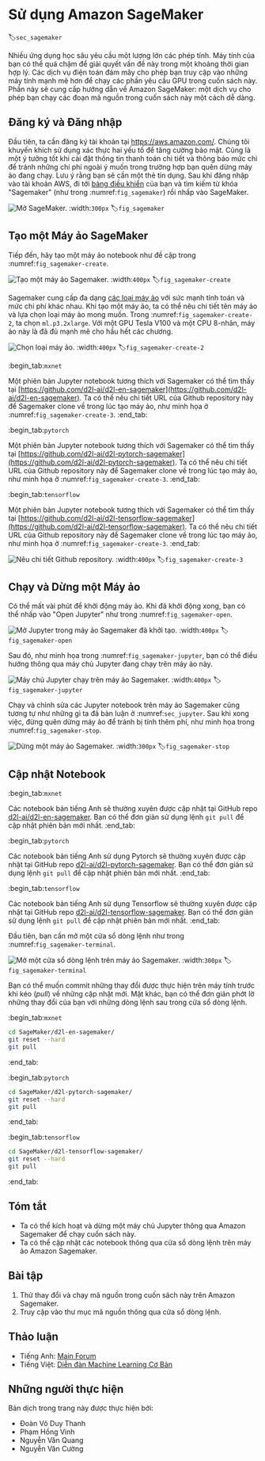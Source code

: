 

<!--
# Using Amazon SageMaker
-->

# Sử dụng Amazon SageMaker
:label:`sec_sagemaker`


<!--
Many deep learning applications require a significant amount of computation.
Your local machine might be too slow to solve these problems in a reasonable amount of time.
Cloud computing services give you access to more powerful computers to run the GPU-intensive portions of this book.
This tutorial will guide you through Amazon SageMaker: a service that allows you to run this book easily.
-->

Nhiều ứng dụng học sâu yêu cầu một lượng lớn các phép tính.
Máy tính của bạn có thể quá chậm để giải quyết vấn đề này trong một khoảng thời gian hợp lý.
Các dịch vụ điện toán đám mây cho phép bạn truy cập vào những máy tính mạnh mẽ hơn để chạy các phần yêu cầu GPU trong cuốn sách này.
Phần này sẽ cung cấp hướng dẫn về Amazon SageMaker: một dịch vụ cho phép bạn chạy các đoạn mã nguồn trong cuốn sách này một cách dễ dàng.


<!--
## Registering and Logging In
-->

## Đăng ký và Đăng nhập


<!--
First, we need to register an account at https://aws.amazon.com/.
We encourage you to use two-factor authentication for additional security.
It is also a good idea to set up detailed billing and spending alerts to avoid any unexpected surprises in case you forget to stop any running instance.
Note that you will need a credit card.
After logging into your AWS account, go to your [console](http://console.aws.amazon.com/) 
and search for "SageMaker" (see :numref:`fig_sagemaker`) then click to open the SageMaker panel.
-->

Đầu tiên, ta cần đăng ký tài khoản tại https://aws.amazon.com/.
Chúng tôi khuyến khích sử dụng xác thực hai yếu tố để tăng cường bảo mật.
Cũng là một ý tưởng tốt khi cài đặt thông tin thanh toán chi tiết và thông báo mức chi để tránh những chi phí ngoài ý muốn trong trường hợp bạn quên dừng máy ảo đang chạy.
Lưu ý rằng bạn sẽ cần một thẻ tín dụng.
Sau khi đăng nhập vào tài khoản AWS, đi tới [bảng điều khiển](http://console.aws.amazon.com/) của bạn và tìm kiếm từ khóa "Sagemaker" (như trong :numref:`fig_sagemaker`) rồi nhấp vào SageMaker.


<!--
![Open the SageMaker panel.](../img/sagemaker.png)
-->

![Mở SageMaker.](../img/sagemaker.png)
:width:`300px`
:label:`fig_sagemaker`


<!--
## Creating a SageMaker Instance
-->

## Tạo một Máy ảo SageMaker


<!--
Next, let us create a notebook instance as described in :numref:`fig_sagemaker-create`.
-->

Tiếp đến, hãy tạo một máy ảo notebook như đề cập trong :numref:`fig_sagemaker-create`.


<!--
![Create a SageMaker instance.](../img/sagemaker-create.png)
-->

![Tạo một máy ảo Sagemaker.](../img/sagemaker-create.png)
:width:`400px`
:label:`fig_sagemaker-create`


<!--
SageMaker provides multiple [instance types](https://aws.amazon.com/sagemaker/pricing/instance-types/) of different computational power and prices.
When creating an instance, we can specify the instance name and choose its type.
In :numref:`fig_sagemaker-create-2`, we choose `ml.p3.2xlarge`. With one Tesla V100 GPU and an 8-core CPU, this instance is powerful enough for most chapters.
-->

Sagemaker cung cấp đa dạng [các loại máy ảo](https://aws.amazon.com/sagemaker/pricing/instance-types/) với sức mạnh tính toán và mức chi phí khác nhau.
Khi tạo một máy ảo, ta có thể nêu chi tiết tên máy ảo và lựa chọn loại máy ảo mong muốn.
Trong :numref:`fig_sagemaker-create-2`, ta chọn `ml.p3.2xlarge`.
Với một GPU Tesla V100 và một CPU 8-nhân, máy ảo này là đã đủ mạnh mẽ cho hầu hết các chương.


<!--
![Choose the instance type.](../img/sagemaker-create-2.png)
-->

![Chọn loại máy ảo.](../img/sagemaker-create-2.png)
:width:`400px`
:label:`fig_sagemaker-create-2`


:begin_tab:`mxnet`
<!--
A Jupyter notebook version of this book for fitting SageMaker is available at https://github.com/d2l-ai/d2l-en-sagemaker.
We can specify this GitHub repository URL to let SageMaker clone this repository during instance creation, as shown in :numref:`fig_sagemaker-create-3`.
-->

Một phiên bản Jupyter notebook tương thích với Sagemaker có thể tìm thấy tại [https://github.com/d2l-ai/d2l-en-sagemaker](https://github.com/d2l-ai/d2l-en-sagemaker).
Ta có thể nêu chi tiết URL của Github repository này để Sagemaker clone về trong lúc tạo máy ảo, như minh họa ở :numref:`fig_sagemaker-create-3`.
:end_tab:


:begin_tab:`pytorch`
<!--
A Jupyter notebook version of this book for fitting SageMaker is available at https://github.com/d2l-ai/d2l-pytorch-sagemaker.
We can specify this GitHub repository URL to let SageMaker clone this repository during instance creation, as shown in :numref:`fig_sagemaker-create-3`.
-->

Một phiên bản Jupyter notebook tương thích với Sagemaker có thể tìm thấy tại [https://github.com/d2l-ai/d2l-pytorch-sagemaker](https://github.com/d2l-ai/d2l-pytorch-sagemaker).
Ta có thể nêu chi tiết URL của Github repository này để Sagemaker clone về trong lúc tạo máy ảo, như minh họa ở :numref:`fig_sagemaker-create-3`.
:end_tab:


:begin_tab:`tensorflow`
<!--
A Jupyter notebook version of this book for fitting SageMaker is available at https://github.com/d2l-ai/d2l-tensorflow-sagemaker.
We can specify this GitHub repository URL to let SageMaker clone this repository during instance creation, as shown in :numref:`fig_sagemaker-create-3`.
-->

Một phiên bản Jupyter notebook tương thích với Sagemaker có thể tìm thấy tại [https://github.com/d2l-ai/d2l-tensorflow-sagemaker](https://github.com/d2l-ai/d2l-tensorflow-sagemaker).
Ta có thể nêu chi tiết URL của Github repository này để Sagemaker clone về trong lúc tạo máy ảo, như minh họa ở :numref:`fig_sagemaker-create-3`.
:end_tab:



<!--
![Specify the GitHub repository.](../img/sagemaker-create-3.png)
-->

![Nêu chi tiết Github repository.](../img/sagemaker-create-3.png)
:width:`400px`
:label:`fig_sagemaker-create-3`


<!--
## Running and Stopping an Instance
-->

## Chạy và Dừng một Máy ảo


<!--
It may take a few minutes before the instance is ready.
When it is ready, you can click on the "Open Jupyter" link as shown in :numref:`fig_sagemaker-open`.
-->

Có thể mất vài phút để khởi động máy ảo.
Khi đã khởi động xong, bạn có thể nhấp vào "Open Jupyter" như trong :numref:`fig_sagemaker-open`.


<!--
![Open Jupyter on the created SageMaker instance.](../img/sagemaker-open.png)
-->

![Mở Jupyter trong máy ảo Sagemaker đã khởi tạo.](../img/sagemaker-open.png)
:width:`400px`
:label:`fig_sagemaker-open`


<!--
Then, as shown in :numref:`fig_sagemaker-jupyter`, you may navigate through the Jupyter server running on this instance.
-->

Sau đó, như minh họa trong :numref:`fig_sagemaker-jupyter`, bạn có thể điều hướng thông qua máy chủ Jupyter đang chạy trên máy ảo này.


<!--
![The Jupyter server running on the SageMaker instance.](../img/sagemaker-jupyter.png)
-->

![Máy chủ Jupyter chạy trên máy ảo Sagemaker.](../img/sagemaker-jupyter.png)
:width:`400px`
:label:`fig_sagemaker-jupyter`


<!--
Running and editing Jupyter notebooks on the SageMaker instance is similar to what we have discussed in :numref:`sec_jupyter`.
After finishing your work, do not forget to stop the instance to avoid further charging, as shown in :numref:`fig_sagemaker-stop`.
-->

Chạy và chỉnh sửa các Jupyter notebook trên máy ảo Sagemaker cũng tương tự như những gì ta đã bàn luận ở :numref:`sec_jupyter`.
Sau khi xong việc, đừng quên dừng máy ảo để tránh bị tính thêm phí, như minh họa trong :numref:`fig_sagemaker-stop`.


<!--
![Stop a SageMaker instance.](../img/sagemaker-stop.png)
-->

![Dừng một máy ảo Sagemaker.](../img/sagemaker-stop.png)
:width:`300px`
:label:`fig_sagemaker-stop`


<!--
## Updating Notebooks
-->

## Cập nhật Notebook


:begin_tab:`mxnet`
<!--
We will regularly update the notebooks in the [d2l-ai/d2l-en-sagemaker](https://github.com/d2l-ai/d2l-en-sagemaker) GitHub repository.
You can simply use the `git pull` command to update to the latest version.
-->

Các notebook bản tiếng Anh sẽ thường xuyên được cập nhật tại GitHub repo [d2l-ai/d2l-en-sagemaker](https://github.com/d2l-ai/d2l-en-sagemaker).
Bạn có thể đơn giản sử dụng lệnh `git pull` để cập nhật phiên bản mới nhất.
:end_tab:


:begin_tab:`pytorch`
<!--
We will regularly update the notebooks in the [d2l-ai/d2l-pytorch-sagemaker](https://github.com/d2l-ai/d2l-pytorch-sagemaker) GitHub repository.
You can simply use the `git pull` command to update to the latest version.
-->

Các notebook bản tiếng Anh sử dụng Pytorch sẽ thường xuyên được cập nhật tại GitHub repo [d2l-ai/d2l-pytorch-sagemaker](https://github.com/d2l-ai/d2l-pytorch-sagemaker).
Bạn có thể đơn giản sử dụng lệnh `git pull` để cập nhật phiên bản mới nhất.
:end_tab:


:begin_tab:`tensorflow`
<!--
We will regularly update the notebooks in the [d2l-ai/d2l-tensorflow-sagemaker](https://github.com/d2l-ai/d2l-tensorflow-sagemaker) GitHub repository.
You can simply use the `git pull` command to update to the latest version.
-->

Các notebook bản tiếng Anh sử dụng Tensorflow sẽ thường xuyên được cập nhật tại GitHub repo [d2l-ai/d2l-tensorflow-sagemaker](https://github.com/d2l-ai/d2l-tensorflow-sagemaker).
Bạn có thể đơn giản sử dụng lệnh `git pull` để cập nhật phiên bản mới nhất.
:end_tab:


<!--
First, you need to open a terminal as shown in :numref:`fig_sagemaker-terminal`.
-->

Đầu tiên, bạn cần mở một cửa sổ dòng lệnh như trong :numref:`fig_sagemaker-terminal`.


<!--
![Open a terminal on the SageMaker instance.](../img/sagemaker-terminal.png)
-->

![Mở một cửa sổ dòng lệnh trên máy ảo Sagemaker.](../img/sagemaker-terminal.png)
:width:`300px`
:label:`fig_sagemaker-terminal`


<!--
You may want to commit your local changes before pulling the updates.
Alternatively, you can simply ignore all your local changes with the following commands in the terminal.
-->

Bạn có thể muốn commit những thay đổi được thực hiện trên máy tính trước khi kéo (*pull*) về những cập nhật mới.
Mặt khác, bạn có thể đơn giản phớt lờ những thay đổi của bạn với những dòng lệnh sau trong cửa sổ dòng lệnh.


:begin_tab:`mxnet`
```bash
cd SageMaker/d2l-en-sagemaker/
git reset --hard
git pull
```
:end_tab:

:begin_tab:`pytorch`
```bash
cd SageMaker/d2l-pytorch-sagemaker/
git reset --hard
git pull
```
:end_tab:

:begin_tab:`tensorflow`
```bash
cd SageMaker/d2l-tensorflow-sagemaker/
git reset --hard
git pull
```
:end_tab:


## Tóm tắt

<!--
* We can launch and stop a Jupyter server through Amazon SageMaker to run this book.
* We can update notebooks via the terminal on the Amazon SageMaker instance.
-->

* Ta có thể kích hoạt và dừng một máy chủ Jupyter thông qua Amazon Sagemaker để chạy cuốn sách này.
* Ta có thể cập nhật các notebook thông qua cửa sổ dòng lệnh trên máy ảo Amazon Sagemaker.


## Bài tập

<!--
1. Try to edit and run the code in this book using Amazon SageMaker.
2. Access the source code directory via the terminal.
-->

1. Thử thay đổi và chạy mã nguồn trong cuốn sách này trên Amazon Sagemaker.
2. Truy cập vào thư mục mã nguồn thông qua cửa sổ dòng lệnh.


## Thảo luận
* Tiếng Anh: [Main Forum](https://discuss.d2l.ai/t/422)
* Tiếng Việt: [Diễn đàn Machine Learning Cơ Bản](https://forum.machinelearningcoban.com/c/d2l)


## Những người thực hiện
Bản dịch trong trang này được thực hiện bởi:

* Đoàn Võ Duy Thanh
* Phạm Hồng Vinh
* Nguyễn Văn Quang
* Nguyễn Văn Cường
